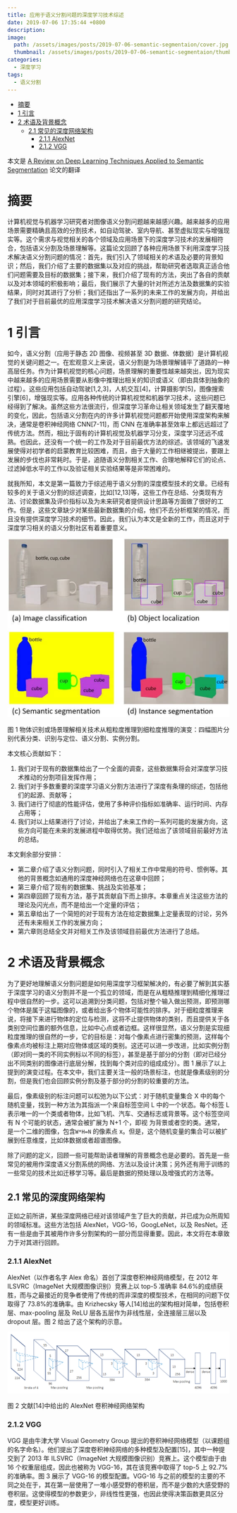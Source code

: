 ```yaml
---
title: 应用于语义分割问题的深度学习技术综述
date: 2019-07-06 17:35:44 +0800
description:
image:
  path: /assets/images/posts/2019-07-06-semantic-segmentaion/cover.jpg
  thumbnail: /assets/images/posts/2019-07-06-semantic-segmentaion/thumb.jpg
categories:
  - 深度学习
tags:
  - 语义分割
---
```


<!-- vim-markdown-toc GFM -->

* [摘要](#摘要)
* [1 引言](#1-引言)
* [2 术语及背景概念](#2-术语及背景概念)
	* [2.1 常见的深度网络架构](#21-常见的深度网络架构)
		* [2.1.1 AlexNet](#211-alexnet)
		* [2.1.2 VGG](#212-vgg)

<!-- vim-markdown-toc -->

本文是 [A Review on Deep Learning Techniques Applied to Semantic Segmentation](https://arxiv.org/abs/1704.06857) 论文的翻译

# 摘要

计算机视觉与机器学习研究者对图像语义分割问题越来越感兴趣。越来越多的应用场景需要精确且高效的分割技术，如自动驾驶、室内导航、甚至虚拟现实与增强现实等。这个需求与视觉相关的各个领域及应用场景下的深度学习技术的发展相符合，包括语义分割及场景理解等。这篇论文回顾了各种应用场景下利用深度学习技术解决语义分割问题的情况：首先，我们引入了领域相关的术语及必要的背景知识；然后，我们介绍了主要的数据集以及对应的挑战，帮助研究者选取真正适合他们问题需要及目标的数据集；接下来，我们介绍了现有的方法，突出了各自的贡献以及对本领域的积极影响；最后，我们展示了大量的针对所述方法及数据集的实验结果，同时对其进行了分析；我们还指出了一系列的未来工作的发展方向，并给出了我们对于目前最优的应用深度学习技术解决语义分割问题的研究结论。

# 1 引言

如今，语义分割（应用于静态 2D 图像、视频甚至 3D 数据、体数据）是计算机视觉的关键问题之一。在宏观意义上来说，语义分割是为场景理解铺平了道路的一种高层任务。作为计算机视觉的核心问题，场景理解的重要性越来越突出，因为现实中越来越多的应用场景需要从影像中推理出相关的知识或语义（即由具体到抽象的过程）。这些应用包括自动驾驶[1,2,3]，人机交互[4]，计算摄影学[5]，图像搜索引擎[6]，增强现实等。应用各种传统的计算机视觉和机器学习技术，这些问题已经得到了解决。虽然这些方法很流行，但深度学习革命让相关领域发生了翻天覆地的变化，因此，包括语义分割在内的许多计算机视觉问题都开始使用深度架构来解决，通常是卷积神经网络 CNN[7-11]，而 CNN 在准确率甚至效率上都远远超过了传统方法。然而，相比于固有的计算机视觉及机器学习分支，深度学习还远不成熟。也因此，还没有一个统一的工作及对于目前最优方法的综述。该领域的飞速发展使得对初学者的启蒙教育比较困难，而且，由于大量的工作相继被提出，要跟上发展的步伐也非常耗时。于是，追随语义分割相关工作、合理地解释它们的论点、过滤掉低水平的工作以及验证相关实验结果等是非常困难的。

就我所知，本文是第一篇致力于综述用于语义分割的深度模型技术的文章。已经有较多的关于语义分割的综述调查，比如[12,13]等，这些工作在总结、分类现有方法、讨论数据集及评价指标以及为未来研究者提供设计思路等方面做了很好的工作。但是，这些文章缺少对某些最新数据集的介绍，他们不去分析框架的情况，而且没有提供深度学习技术的细节。因此，我们认为本文是全新的工作，而且这对于深度学习相关的语义分割社区有着重要意义。

![pic1](/assets/images/posts/2019-07-06-semantic-segmentaion/pic1.jpg)

图 1 物体识别或场景理解相关技术从粗粒度推理到细粒度推理的演变：四幅图片分别代表分类、识别与定位、语义分割、实例分割。

本文核心贡献如下：

1. 我们对于现有的数据集给出了一个全面的调查，这些数据集将会对深度学习技术推动的分割项目发挥作用；
2. 我们对于多数重要的深度学习语义分割方法进行了深度有条理的综述，包括他们的起源、贡献等；
3. 我们进行了彻底的性能评估，使用了多种评价指标如准确率、运行时间、内存占用等；
4. 我们对以上结果进行了讨论，并给出了未来工作的一系列可能的发展方向，这些方向可能在未来的发展进程中取得优势。我们还给出了该领域目前最好方法的总结。

本文剩余部分安排：

- 第二章介绍了语义分割问题，同时引入了相关工作中常用的符号、惯例等。其他的背景概念如通用的深度神经网络也在这章中回顾；
- 第三章介绍了现有的数据集、挑战及实验基准；
- 第四章回顾了现有方法，基于其贡献自下而上排序。本章重点关注这些方法的理论及闪光点，而不是给出一个定量的评估；
- 第五章给出了一个简短的对于现有方法在给定数据集上定量表现的讨论，另外还有未来相关工作的发展方向；
- 第六章则总结全文并对相关工作及该领域目前最优方法进行了总结。

# 2 术语及背景概念

为了更好地理解语义分割问题是如何用深度学习框架解决的，有必要了解到其实基于深度学习的语义分割并不是一个孤立的领域，而是在从粗糙推理到精细化推理过程中很自然的一步。这可以追溯到分类问题，包括对整个输入做出预测，即预测哪个物体是属于这幅图像的，或者给出多个物体可能性的排序。对于细粒度推理来说，将接下来进行物体的定位与检测，这将不止提供物体的类别，而且提供关于各类别空间位置的额外信息，比如中心点或者边框。这样很显然，语义分割是实现细粒度推理的很自然的一步，它的目标是：对每个像素点进行密集的预测，这样每个像素点均被标注上期对应物体或区域的类别。这还可以进一步改进，比如实例分割（即对同一类的不同实例标以不同的标签），甚至是基于部分的分割（即对已经分出不同类别的图像进行底层分解，找到每个类对应的组成成分）。图 1 展示了以上提到的演变过程。在本文中，我们主要关注一般的场景标注，也就是像素级别的分割，但是我们也会回顾实例分割及基于部分的分割的较重要的方法。

最后，像素级别的标注问题可以松弛为以下公式：对于随机变量集合 X 中的每个随机变量，找到一种方法为其指派一个来自标签空间 L 中的一个状态。每个标签 L 表示唯一的一个类或者物体，比如飞机、汽车、交通标志或背景等。这个标签空间有 N 个可能的状态，通常会被扩展为 N+1 个，即视 为背景或者空的类。通常， 是一个二维的图像，包含`W*H=N` 的像素点 x。但是，这个随机变量的集合可以被扩展到任意维度，比如体数据或者超谱图像。

除了问题的定义，回顾一些可能帮助读者理解的背景概念也是必要的。首先是一些常见的被用作深度语义分割系统的网络、方法以及设计决策；另外还有用于训练的一些常见的技术比如迁移学习等。最后是数据的预处理以及增强式的方法等。

## 2.1 常见的深度网络架构

正如之前所讲，某些深度网络已经对该领域产生了巨大的贡献，并已成为众所周知的领域标准。这些方法包括 AlexNet，VGG-16，GoogLeNet，以及 ResNet。还有一些是由于其被用作许多分割架构的一部分而显得重要。因此，本文将在本章致力于对其进行回顾。

### 2.1.1 AlexNet

AlexNet（以作者名字 Alex 命名）首创了深度卷积神经网络模型，在 2012 年 ILSVRC（ImageNet 大规模图像识别）竞赛上以 top-5 准确率 84.6%的成绩获胜，而与之最接近的竞争者使用了传统的而非深度的模型技术，在相同的问题下仅取得了 73.8%的准确率。由 Krizhecsky 等人[14]给出的架构相对简单，包括卷积层、max-pooling 层及 ReLU 层各五层作为非线性层，全连接层三层以及 dropout 层。图 2 给出了这个架构的示意。

![pic2](/assets/images/posts/2019-07-06-semantic-segmentaion/pic2.png)

图 2 文献[14]中给出的 AlexNet 卷积神经网络架构

### 2.1.2 VGG

VGG 是由牛津大学 Visual Geometry Group 提出的卷积神经网络模型（以课题组的名字命名）。他们提出了深度卷积神经网络的多种模型及配置[15]，其中一种提交到了 2013 年 ILSVRC（ImageNet 大规模图像识别）竞赛上。这个模型由于由 16 个权重层组成，因此也被称为 VGG-16，其在该竞赛中取得了 top-5 上 92.7%的准确率。图 3 展示了 VGG-16 的模型配置。VGG-16 与之前的模型的主要的不同之处在于，其在第一层使用了一堆小感受野的卷积层，而不是少数的大感受野的卷积层。这使得模型的参数更少，非线性性更强，也因此使得决策函数更具区分度，模型更好训练。
